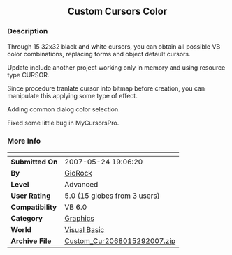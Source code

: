 ﻿<div align="center">

## Custom Cursors Color


</div>

### Description

Through 15 32x32 black and white cursors, you can obtain all possible VB color combinations, replacing forms and object default cursors.

Update include another project working only in memory and using resource type CURSOR.

Since procedure tranlate cursor into bitmap before creation, you can manipulate this applying some type of effect.

Adding common dialog color selection.

Fixed some little bug in MyCursorsPro.
 
### More Info
 


<span>             |<span>
---                |---
**Submitted On**   |2007-05-24 19:06:20
**By**             |[GioRock](https://github.com/Planet-Source-Code/PSCIndex/blob/master/ByAuthor/giorock.md)
**Level**          |Advanced
**User Rating**    |5.0 (15 globes from 3 users)
**Compatibility**  |VB 6\.0
**Category**       |[Graphics](https://github.com/Planet-Source-Code/PSCIndex/blob/master/ByCategory/graphics__1-46.md)
**World**          |[Visual Basic](https://github.com/Planet-Source-Code/PSCIndex/blob/master/ByWorld/visual-basic.md)
**Archive File**   |[Custom\_Cur2068015292007\.zip](https://github.com/Planet-Source-Code/giorock-custom-cursors-color__1-68656/archive/master.zip)








